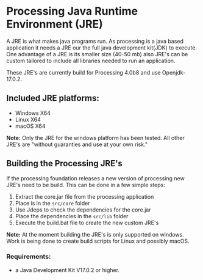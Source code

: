 # Processing Java Runtime Environment (JRE)
A JRE is what makes java programs run. As processing is a java based application it needs a JRE our the full java development kit(JDK) to execute. One advantage of a JRE is its smaller size (40-50 mb) also JRE's can be custom tailored to include all libraries needed to run an application. 

These JRE's are currently build for Processing 4.0b8 and use Openjdk-17.0.2.

## Included JRE platforms:
- Windows X64
- Linux X64
- macOS X64

**Note:** Only the JRE for the windows platform has been tested. All other JRE's are "without guaranties and use at your own risk."

## Building the Processing JRE's
If the processing foundation releases a new version of processing new JRE's need to be build. This can be done in a few simple steps:

1. Extract the core.jar file from the processing application
2. Place is in the `src/core` folder
3. Use Jdeps to check the dependencies for the core.jar
4. Place the dependencies in the `src/lib` folder
5. Execute the build.bat file to create the new custom JRE's

**Note:** At the moment building the JRE's is only supported on windows. Work is being done to create build scripts for Linux and possibly macOS.

### Requirements:
- a Java Development Kit V17.0.2 or higher.